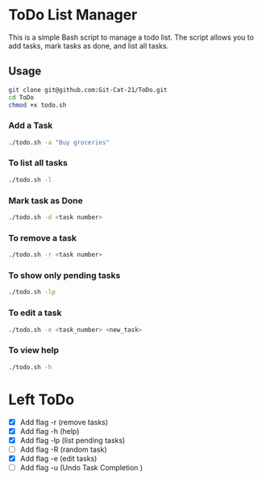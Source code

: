 # ToDo List Manager

This is a simple Bash script to manage a todo list. The script allows you to add tasks, mark tasks as done, and list all tasks.

## Usage
```bash
git clone git@github.com:Git-Cat-21/ToDo.git
cd ToDo
chmod +x todo.sh
```

### Add a Task
```bash
./todo.sh -a "Buy groceries"
```

### To list all tasks
```bash
./todo.sh -l
```

### Mark task as Done
```bash
./todo.sh -d <task number>
```

### To remove a task
```bash
./todo.sh -r <task number>
```

### To show only pending tasks
```bash
./todo.sh -lp
```

### To edit a task
```bash
./todo.sh -e <task_number> <new_task>
```

### To view help
```bash
./todo.sh -h
```

# Left ToDo
- [x] Add flag -r (remove tasks)
- [x] Add flag -h (help) 
- [x] Add flag -lp (list pending tasks)
- [ ] Add flag -R (random task)
- [x] Add flag -e (edit tasks)
- [ ] Add flag -u (Undo Task Completion )